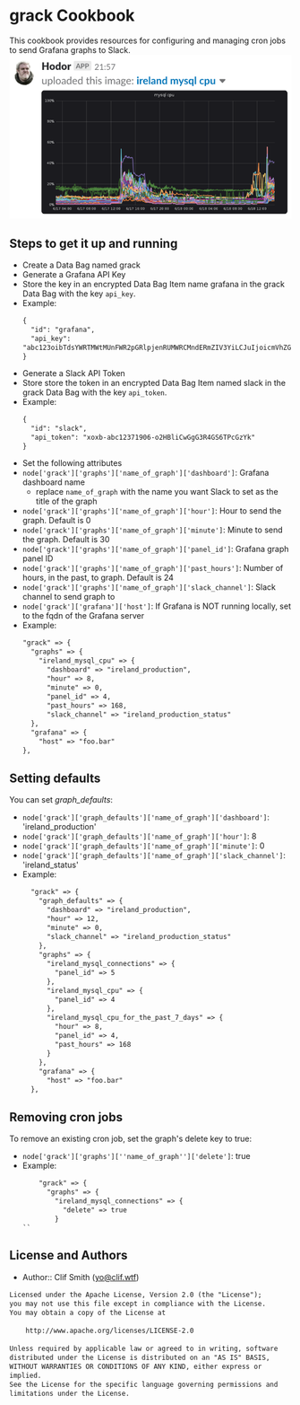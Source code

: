 # grack Cookbook

This cookbook provides resources for configuring and managing cron jobs to send Grafana graphs to Slack.
![Grack in the wild](./images/grack.png)

## Steps to get it up and running

- Create a Data Bag named grack
- Generate a Grafana API Key
- Store the key in an encrypted Data Bag Item name grafana in the grack Data Bag with the key `api_key`.
- Example:
  ```
  {
    "id": "grafana",
    "api_key": "abc123oibTdsYWRTMWtMUnFWR2pGRlpjenRUMWRCMndERmZIV3YiLCJuIjoicmVhZG9ubHkiLCJpZCI6MX0="
  }
  ```
- Generate a Slack API Token
- Store store the token in an encrypted Data Bag Item named slack in the grack Data Bag with the key `api_token`.
- Example:
  ```
  {
    "id": "slack",
    "api_token": "xoxb-abc12371906-o2HBliCwGgG3R4GS6TPcGzYk"
  }
  ```
- Set the following attributes
- `node['grack']['graphs']['name_of_graph']['dashboard']`: Grafana dashboard name
  - replace `name_of_graph` with the name you want Slack to set as the title of the graph
- `node['grack']['graphs']['name_of_graph']['hour']`: Hour to send the graph.  Default is 0
- `node['grack']['graphs']['name_of_graph']['minute']`: Minute to send the graph.  Default is 30
- `node['grack']['graphs']['name_of_graph']['panel_id']`: Grafana graph panel ID
- `node['grack']['graphs']['name_of_graph']['past_hours']`: Number of hours, in the past, to graph.  Default is 24
- `node['grack']['graphs']['name_of_graph']['slack_channel']`: Slack channel to send graph to
- `node['grack']['grafana']['host']`: If Grafana is NOT running locally, set to the fqdn of the Grafana server
- Example:
  ```
  "grack" => {
    "graphs" => {
      "ireland_mysql_cpu" => {
        "dashboard" => "ireland_production",
        "hour" => 8,
        "minute" => 0,
        "panel_id" => 4,
        "past_hours" => 168,
        "slack_channel" => "ireland_production_status"
    },
    "grafana" => {
      "host" => "foo.bar"
  },
  ```

## Setting defaults

You can set _graph_defaults_:
- `node['grack']['graph_defaults']['name_of_graph']['dashboard']`: 'ireland_production'
- `node['grack']['graph_defaults']['name_of_graph']['hour']`: 8
- `node['grack']['graph_defaults']['name_of_graph']['minute']`: 0
- `node['grack']['graph_defaults']['name_of_graph']['slack_channel']`: 'ireland_status'
- Example:
  ```
    "grack" => {
      "graph_defaults" => {
        "dashboard" => "ireland_production",
        "hour" => 12,
        "minute" => 0,
        "slack_channel" => "ireland_production_status"
      },
      "graphs" => {
        "ireland_mysql_connections" => {
          "panel_id" => 5
        },
        "ireland_mysql_cpu" => {
          "panel_id" => 4
        },
        "ireland_mysql_cpu_for_the_past_7_days" => {
          "hour" => 8,
          "panel_id" => 4,
          "past_hours" => 168
        }
      },
      "grafana" => {
        "host" => "foo.bar"
    },
  ```

## Removing cron jobs

To remove an existing cron job, set the graph's delete key to true:
- `node['grack']['graphs'][''name_of_graph'']['delete']`: true
- Example:
  ```
      "grack" => {
        "graphs" => {
          "ireland_mysql_connections" => {
            "delete" => true
          }
  ``

## License and Authors

- Author:: Clif Smith ([yo@clif.wtf](mailto:yo@clif.wtf))

```
Licensed under the Apache License, Version 2.0 (the "License");
you may not use this file except in compliance with the License.
You may obtain a copy of the License at

    http://www.apache.org/licenses/LICENSE-2.0

Unless required by applicable law or agreed to in writing, software
distributed under the License is distributed on an "AS IS" BASIS,
WITHOUT WARRANTIES OR CONDITIONS OF ANY KIND, either express or implied.
See the License for the specific language governing permissions and
limitations under the License.
```
